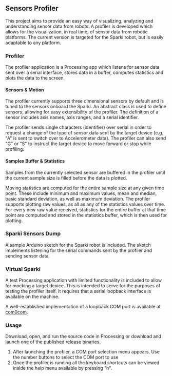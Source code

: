 ## Sensors Profiler ##

This project aims to provide an easy way of visualizing, analyzing and understanding sensor data from robots. A profiler is developed which allows for the visualization, in real time, of sensor data from robotic platforms. The current version is targeted for the Sparki robot, but is easily adaptable to any platform.

### Profiler ###

The profiler application is a Processing app which listens for sensor data sent over a serial interface, stores data in a buffer, computes statistics and plots the data to the screen.

#### Sensors & Motion ####

The profiler currently supports three dimensional sensors by default and is tuned to the sensors onboard the Sparki. An abstract class is used to define sensors, allowing for easy extensibility of the profiler. The definition of a sensor includes axis names, axis ranges, and a serial identifier.

The profiler sends single characters (identifier) over serial in order to request a change of the type of sensor data sent by the target device (e.g. "A" is sent to switch over to Accelerometer data). The profiler can also send "G" or "S" to instruct the target device to move forward or stop while profiling.

#### Samples Buffer & Statistics ####

Samples from the currently selected sensor are buffered in the profiler until the current sample size is filled before the data is plotted.

Moving statistics are computed for the entire sample size at any given time point. These include minimum and maximum values, mean and median, basic standard deviation, as well as maximum deviation. The profiler supports plotting raw values, as all as any of the statistics values over time. For every new raw value received, statistics for the entire buffer at that time point are computed and stored in the statistics buffer, which is then used for plotting.

### Sparki Sensors Dump ###

A sample Arduino sketch for the Sparki robot is included. The sketch implements listening for the serial commands sent by the profiler and sending sensor data.

### Virtual Sparki ###

A test Processing application with limited functionality is included to allow for mocking a target device. This is intended to serve for the purposes of testing the profiler itself. It requires that a serial loopback interface is available on the machine.

A well-established implementation of a loopback COM port is available at [com0com](http://com0com.sourceforge.net/).

### Usage ###
Download, open, and run the source code in Processing or download and launch one of the published release binaries.
1. After launching the profiler, a COM port selection menu appears. Use the number buttons to select the COM port to use
2. Once the profiler is running all the keyboard shortcuts can be viewed inside the help menu available by pressing "h".